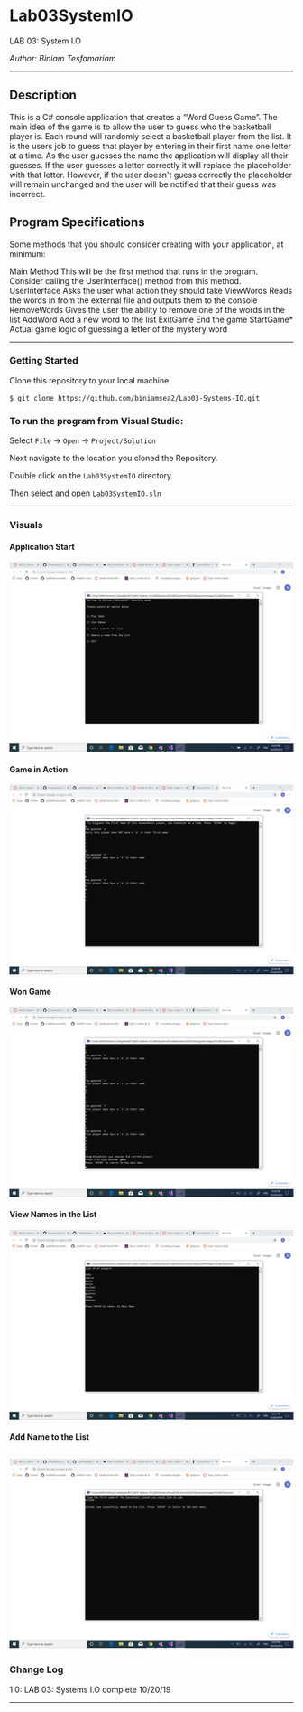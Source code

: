 # Lab03SystemIO

LAB 03: System I.O

*Author: Biniam Tesfamariam*

----

## Description
This is a C# console application that creates a “Word Guess Game”. The main idea of the game is to allow the user to guess who the basketball player is. 
Each round will randomly select a basketball player from the list. It is the users job to guess that player by entering in their first name one letter 
at a time. As the user guesses the name the application will display all their guesses. If the user guesses a letter correctly it will replace the placeholder
with that letter. However, if the user doesn't guess correctly the placeholder will remain unchanged and the user will be notified that their guess was incorrect.

## Program Specifications  
Some methods that you should consider creating with your application, at minimum:

Main Method
This will be the first method that runs in the program. Consider calling the UserInterface() method from this method.
UserInterface
Asks the user what action they should take
ViewWords
Reads the words in from the external file and outputs them to the console
RemoveWords
Gives the user the ability to remove one of the words in the list
AddWord
Add a new word to the list
ExitGame
End the game
StartGame*
Actual game logic of guessing a letter of the mystery word 

---

### Getting Started
Clone this repository to your local machine.

```
$ git clone https://github.com/biniamsea2/Lab03-Systems-IO.git
```

### To run the program from Visual Studio:
Select ```File``` -> ```Open``` -> ```Project/Solution```

Next navigate to the location you cloned the Repository.

Double click on the ```Lab03SystemIO``` directory.

Then select and open ```Lab03SystemIO.sln```

---

### Visuals

#### Application Start
![Image 1](https://github.com/biniamsea2/Lab03-Systems-IO/blob/master/Screenshots/mainMenu.png)
#### Game in Action
![Image 1](https://github.com/biniamsea2/Lab03-Systems-IO/blob/master/Screenshots/playing%20game.png)
#### Won Game
![Image 1](https://github.com/biniamsea2/Lab03-Systems-IO/blob/master/Screenshots/game%20won.png)
#### View Names in the List
![Image 1](https://github.com/biniamsea2/Lab03-Systems-IO/blob/master/Screenshots/view%20list%20of%20names.png)
#### Add Name to the List
![Image 1](https://github.com/biniamsea2/Lab03-Systems-IO/blob/master/Screenshots/add%20to%20list.png)
---

### Change Log
1.0: LAB 03: Systems I.O complete 10/20/19

------------------------------
